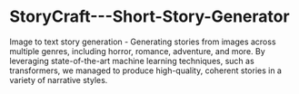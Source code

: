 # StoryCraft---Short-Story-Generator
Image to text story generation - Generating stories from images across multiple genres, including horror, romance, adventure, and more. By leveraging state-of-the-art machine learning techniques, such as transformers, we managed to produce high-quality, coherent stories in a variety of narrative styles.
